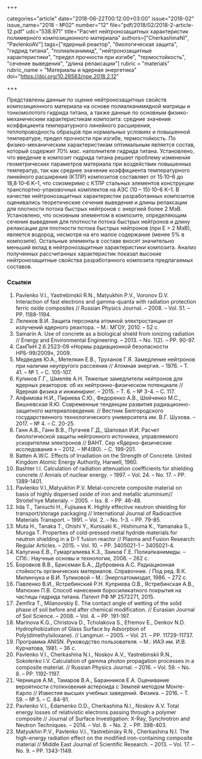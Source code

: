 +++

categories="article"
date="2018-06-22T00:12:00+03:00"
issue="2018-02"
issue_name="2018 - №02"
number="12"
file="pdf/2018/02/2018-2-article-12.pdf"
udc="538.971"
title="Расчет нейтронозащитных характеристик полимерного композиционного материала"
authors=["CherkashinaNI", "PavlenkoAV"]
tags=["ядерный реактор", "биологическая защита", "гидрид титана", "полиалканимид", "нейтронозащитные характеристики", "предел прочности при изгибе", "термостойкость", "сечение выведения", "длина релаксации"]
rubric = "materials"
rubric_name = "Материалы и ядерная энергетика"
doi="https://doi.org/10.26583/npe.2018.2.12"

+++

Представлены данные по оценке нейтронозащитных свойств композиционного материала на основе полиалканимидной матрицы и тонкомолотого гидрида титана, а также данные по основным физико-механическим характеристикам композита: средние значения коэффициента температурного линейного расширения, теплопроводность образцов при нормальных условиях и повышенной температуре, предел прочности при изгибе, термостойкость. По физико-механическим характеристикам оптимальным является состав, который содержит 70% мас. наполнителя гидрида титана. Установлено, что введение в композит гидрида титана решает проблему изменения геометрических параметров материала при воздействии повышенных температур, так как среднее значение коэффициента температурного линейного расширения (КТЛР) композитов составляет от 15·10–6 до 18,8·10–6 K–1, что соизмеримо с КТЛР стальных элементов конструкции транспортно-упаковочных комплектов на АЭС (10 – 15)·10–6 K–1. В качестве нейтронозащитных характеристик разработанных композитов оценивались теоретические сечения выведения и длины релаксации для плотности потока быстрых нейтронов с энергией более 2 МэВ. Установлено, что основным элементом в композите, определяющим сечения выведения для плотности потока быстрых нейтронов и длину релаксации для плотности потока быстрых нейтронов (при Е > 2 МэВ), является водород, несмотря на его малое содержание (менее 5% в композите). Остальные элементы в составе вносят значительно меньший вклад в нейтронозащитные характеристики композита. Анализ полученных рассчитанных характеристик показал высокие нейтронозащитные свойства разработанного композита предлагаемых составов.

### Ссылки

1. Pavlenko V.I., Yastrebinskii R.N., Matyukhin P.V., Voronov D.V. Interaction of fast electrons and gamma-quanta with radiation protection ferric oxide composites // Russian Physics Journal. – 2008. – Vol. 51. – PP. 1188-1194.
2. Лелеков В.И. Защита персонала атомной электростанции от излучений ядерного реактора. – М.: МГОУ, 2010. – 52 с.
3. Samarin А. Use of concrete as a biological shield from ionizing radiation // Energy and Environmental Engineering. – 2013. – No. 1(2). – PP. 90-97.
4. СанПиН 2.6.2523-09 «Нормы радиационной безопасности НРБ-99/2009», 2009.
5. Медведев Ю.А., Метелкин Е.В., Труханов Г.Я. Замедление нейтронов при наличии неупругого рассеяния // Атомная энергия. – 1976. – Т. 41. – № 1. – С. 105-107.
6. Куликов Г.Г., Шмелёв А.Н. Тяжелые замедлители нейтронов для ядерных реакторов: об их нейтронно-физическом потенциале // Ядерная физика и инжиниринг. – 2015. – Т. 6. – № 3-4. – С. 117.
7. Алфимова Н.И., Пириева С.Ю., Федоренко А.В., Шейченко М.С., Вишневская Я.Ю. Современные тенденции развития радиационно-защитного материаловедения. // Вестник Белгородского государственного технологического университета им. В.Г. Шухова. – 2017. – № 4. – С. 20-25.
8. Ганн А.В., Ганн В.В., Пугачев Г.Д., Шаповал И.И. Расчет биологической защиты нейтронного источника, управляемого ускорителем электронов // ВАНТ. Сер «Ядерно-физические исследования » – 2012. – №4(80). – С. 199-201.
9. Batten A.W.C. Effects of Irradiation on the Strength of Concrete. United Kingdom Atomic Energy Authority, Harwell, 1960.
10. Bashter I.I. Calculation of radiation attenuation coefficients for shielding concrete // Annals of nuclear energy. – 1997. – Vol. 24. – No. 17. – PP. 1389-1401.
11. Pavlenko V.I.,Matyukhin P.V. Metal-concrete composite material on basis of highly dispersed oxide of iron and metallic aluminium// Stroitel’nye Materialy. – 2005. – Iss. 8. – PP. 46-48.
12. Iida T., Taniuchi H., Fujisawa K. Highly effective neutron shielding for transport/storage packaging // International Journal of Radioactive Materials Transport. – 1991. – Vol. 2. – No. 1-3. – PP. 79-85.
13. Muta H., Tanaka T., Ohishi Y., Kurosaki K., Hishinuma K., Yamanaka S., Muroga T. Properties of cold-pressed metal hydride materials for neutron shielding in a D-T fusion reactor // Plasma and Fusion Research: Regular Articles. – 2015. – Vol. 10. – PP. 3405021-1 – 3405021-4.
14. Калугина Е.В., Гумаргалиева К.З., Заиков Г.Е. Полиалканимиды. – СПб.: Научные основы и технологии, 2008. – 262 c.
15. Боровков В.В., Брискман Б.А., Дубровина А.С. Радиационная стойкость органических материалов. Справочник. / Под ред. В.К. Милинчука и В.И. Тупиковой – М.: Энергоатомиздат, 1986. – 272 с.
16. Павленко В.И., Ястребинский Р.Н. Куприева О.В., Ястребинская А.В., Матюхин П.В. Способ нанесения боросиликатного покрытия на частицы гидрида титана. Патент РФ № 2572271, 2015.
17. Zemfira T., Milanovskiy E. The contact angle of wetting of the solid phase of soil before and after chemical modification. // Eurasian Journal of Soil Science. – 2008. – Vol. 4. – PP. 191-197.
18. Marinova K.G., Christova D., Tcholakova S., Efremov E., Denkov N.D. Hydrophobization of Glass Surface by Adsorption of Poly(dimethylsiloxane). // Langmuir. – 2005. – Vol. 21. – PP. 11729-11737.
19. Программа ANISN. Руководство пользователя. – М.: ИАЭ им. И.В. Курчатова, 1981. – 36 с.
20. Pavlenko V.I., Cherkashina N.I., Noskov A.V., Yastrebinskii R.N., Sokolenko I.V. Сalculation of gamma photon propagation processes in a composite material. // Russian Physics Journal. – 2016. – Vol. 59. – No. 8. – PP. 1192-1197.
21. Черницов А.М., Тамаров В.А., Баранников Е.А. Оценивание вероятности столкновения астероида с Землей методом Монте-Карло // Известия высших учебных заведений. Физика. – 2016. – Т. 59. – № 5. – С. 84-91.
22. Pavlenko V.I., Edamenko O.D., Cherkashina N.I., Noskov A.V. Total energy losses of relativistic electrons passing through a polymer composite // Journal of Surface Investigation: X-Ray, Synchrotron and Neutron Techniques. – 2014. – Vol. 8. – No. 2. – PP. 398-403.
23. Matyukhin P.V., Pavlenko V.I., Yastrebinsky R.N., Cherkashina N.I. The high-energy radiation effect on the modified iron-containing composite material // Middle East Journal of Scientific Research. – 2013. – Vol. 17. – No. 9. – PP. 1343-1149.